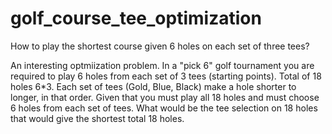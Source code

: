 # golf_course_tee_optimization
How to play the shortest course given 6 holes on each set of three tees?

An interesting optmiization problem. In a "pick 6" golf tournament you are required to play 6 holes from each set of 3 tees (starting points). Total of 18 holes 6*3. Each set of tees (Gold, Blue, Black) make a hole shorter to longer, in that order. Given that you must play all 18 holes and must choose 6 holes from each set of tees. What would be the tee selection on 18 holes that would give the shortest total 18 holes.
